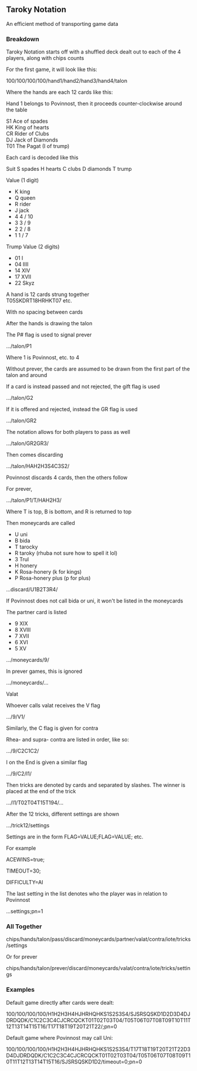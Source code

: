 ## Taroky Notation

An efficient method of transporting game data

### Breakdown

Taroky Notation starts off with a shuffled deck dealt out to each of the 4 players, along with chips counts

For the first game, it will look like this:

100/100/100/100/hand1/hand2/hand3/hand4/talon

Where the hands are each 12 cards like this:

Hand 1 belongs to Povinnost, then it proceeds counter-clockwise around the table

S1 Ace of spades\
HK King of hearts\
CR Rider of Clubs\
DJ Jack of Diamonds\
T01 The Pagat (I of trump)

Each card is decoded like this

Suit
S spades
H hearts
C clubs
D diamonds
T trump

Value (1 digit)
 * K king
 * Q queen
 * R rider
 * J jack
 * 4 4 / 10
 * 3 3 / 9
 * 2 2 / 8
 * 1 1 / 7

Trump Value (2 digits)
 * 01 I
 * 04 IIII
 * 14 XIV
 * 17 XVII
 * 22 Skyz

A hand is 12 cards strung together\
T05SKDRT18HRHKT07 etc.

With no spacing between cards

After the hands is drawing the talon

The P# flag is used to signal prever

.../talon/P1

Where 1 is Povinnost, etc. to 4

Without prever, the cards are assumed to be drawn from the first part of the talon and around

If a card is instead passed and not rejected, the gift flag is used

.../talon/G2

If it is offered and rejected, instead the GR flag is used

.../talon/GR2

The notation allows for both players to pass as well

.../talon/GR2GR3/

Then comes discarding

.../talon/HAH2H3S4C3S2/

Povinnost discards 4 cards, then the others follow

For prever,

.../talon/P1/T/HAH2H3/

Where T is top, B is bottom, and R is returned to top

Then moneycards are called

 * U uni
 * B bida
 * T tarocky
 * R taroky (rhuba not sure how to spell it lol)
 * 3 Trul
 * H honery
 * K Rosa-honery (k for kings)
 * P Rosa-honery plus (p for plus)

...discard/U1B2T3R4/

If Povinnost does not call bida or uni, it won't be listed in the moneycards

The partner card is listed

 * 9 XIX
 * 8 XVIII
 * 7 XVII
 * 6 XVI
 * 5 XV

.../moneycards/9/

In prever games, this is ignored

.../moneycards/...

Valat

Whoever calls valat receives the V flag

.../9/V1/

Similarly, the C flag is given for contra

Rhea- and supra- contra are listed in order, like so:

.../9/C2C1C2/

I on the End is given a similar flag

.../9/C2/I1/

Then tricks are denoted by cards and separated by slashes. The winner is placed at the end of the trick

.../I1/T02T04T15T194/...

After the 12 tricks, different settings are shown

.../trick12/settings

Settings are in the form FLAG=VALUE;FLAG=VALUE; etc.

For example

ACEWINS=true;

TIMEOUT=30;

DIFFICULTY=AI

The last setting in the list denotes who the player was in relation to Povinnost

...settings;pn=1

### All Together

chips/hands/talon/pass/discard/moneycards/partner/valat/contra/iote/tricks/settings

Or for prever

chips/hands/talon/prever/discard/moneycards/valat/contra/iote/tricks/settings

### Examples

Default game directly after cards were dealt:

100/100/100/100/H1H2H3H4HJHRHQHKS1S2S3S4/SJSRSQSKD1D2D3D4DJDRDQDK/C1C2C3C4CJCRCQCKT01T02T03T04/T05T06T07T08T09T10T11T12T13T14T15T16/T17T18T19T20T21T22/;pn=0

Default game where Povinnost may call Uni:

100/100/100/100/H1H2H3H4HJHRHQHKS1S2S3S4/T17T18T19T20T21T22D3D4DJDRDQDK/C1C2C3C4CJCRCQCKT01T02T03T04/T05T06T07T08T09T10T11T12T13T14T15T16/SJSRSQSKD1D2/timeout=0;pn=0
